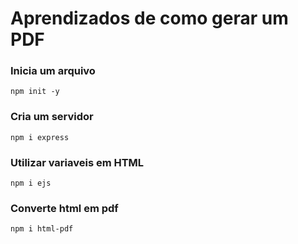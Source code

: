 # Aprendizados de como gerar um PDF

### Inicia um arquivo
`npm init -y`

### Cria um servidor
`npm i express`

### Utilizar variaveis em HTML
`npm i ejs`

### Converte html em pdf
`npm i html-pdf`

